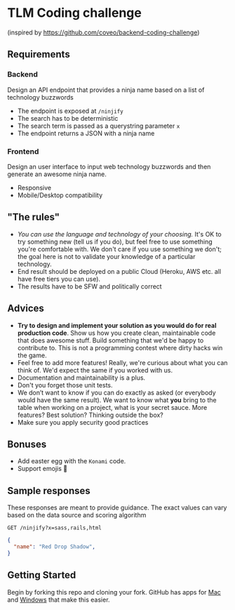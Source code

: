 # TLM Coding challenge
(inspired by https://github.com/coveo/backend-coding-challenge)

## Requirements

### Backend
Design an API endpoint that provides a ninja name based on a list of technology buzzwords

- The endpoint is exposed at `/ninjify`
- The search has to be deterministic
- The search term is passed as a querystring parameter `x`
- The endpoint returns a JSON with a ninja name

### Frontend
Design an user interface to input web technology buzzwords and then generate an awesome ninja name.

- Responsive
- Mobile/Desktop compatibility

## "The rules"

- *You can use the language and technology of your choosing.* It's OK to try something new (tell us if you do), but feel free to use something you're comfortable with. We don't care if you use something we don't; the goal here is not to validate your knowledge of a particular technology.
- End result should be deployed on a public Cloud (Heroku, AWS etc. all have free tiers you can use).
- The results have to be SFW and politically correct

## Advices

- **Try to design and implement your solution as you would do for real production code**. Show us how you create clean, maintainable code that does awesome stuff. Build something that we'd be happy to contribute to. This is not a programming contest where dirty hacks win the game.
- Feel free to add more features! Really, we're curious about what you can think of. We'd expect the same if you worked with us.
- Documentation and maintainability is a plus.
- Don't you forget those unit tests.
- We don’t want to know if you can do exactly as asked (or everybody would have the same result). We want to know what **you** bring to the table when working on a project, what is your secret sauce. More features? Best solution? Thinking outside the box?
- Make sure you apply security good practices

## Bonuses
- Add easter egg with the `Konami` code.
- Support emojis :unicorn:

## Sample responses

These responses are meant to provide guidance. The exact values can vary based on the data source and scoring algorithm

    GET /ninjify?x=sass,rails,html

```json
{
  "name": "Red Drop Shadow",
}
```

## Getting Started

Begin by forking this repo and cloning your fork. GitHub has apps for [Mac](http://mac.github.com/) and
[Windows](http://windows.github.com/) that make this easier.
